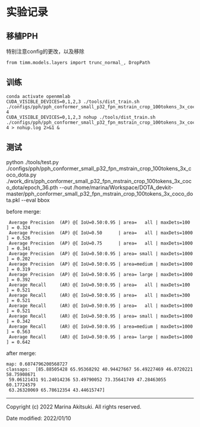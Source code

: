 # 实验记录

## 移植PPH

特别注意config的更改，以及移除

```
from timm.models.layers import trunc_normal_, DropPath
```

## 训练

```shell
conda activate openmmlab
CUDA_VISIBLE_DEVICES=0,1,2,3 ./tools/dist_train.sh ./configs/pph/pph_conformer_small_p32_fpn_mstrain_crop_100tokens_3x_coco_dota.py 4
CUDA_VISIBLE_DEVICES=0,1,2,3 nohup ./tools/dist_train.sh ./configs/pph/pph_conformer_small_p32_fpn_mstrain_crop_100tokens_3x_coco_dota.py 4 > nohup.log 2>&1 &
```

## 测试

python ./tools/test.py ./configs/pph/pph_conformer_small_p32_fpn_mstrain_crop_100tokens_3x_coco_dota.py ./work_dirs/pph_conformer_small_p32_fpn_mstrain_crop_100tokens_3x_coco_dota/epoch_36.pth --out /home/marina/Workspace/DOTA_devkit-master/pph_conformer_small_p32_fpn_mstrain_crop_100tokens_3x_coco_dota.pkl --eval bbox

before merge:

```
 Average Precision  (AP) @[ IoU=0.50:0.95 | area=   all | maxDets=100 ] = 0.324
 Average Precision  (AP) @[ IoU=0.50      | area=   all | maxDets=1000 ] = 0.526
 Average Precision  (AP) @[ IoU=0.75      | area=   all | maxDets=1000 ] = 0.341
 Average Precision  (AP) @[ IoU=0.50:0.95 | area= small | maxDets=1000 ] = 0.202
 Average Precision  (AP) @[ IoU=0.50:0.95 | area=medium | maxDets=1000 ] = 0.319
 Average Precision  (AP) @[ IoU=0.50:0.95 | area= large | maxDets=1000 ] = 0.392
 Average Recall     (AR) @[ IoU=0.50:0.95 | area=   all | maxDets=100 ] = 0.521
 Average Recall     (AR) @[ IoU=0.50:0.95 | area=   all | maxDets=300 ] = 0.521
 Average Recall     (AR) @[ IoU=0.50:0.95 | area=   all | maxDets=1000 ] = 0.521
 Average Recall     (AR) @[ IoU=0.50:0.95 | area= small | maxDets=1000 ] = 0.342
 Average Recall     (AR) @[ IoU=0.50:0.95 | area=medium | maxDets=1000 ] = 0.563
 Average Recall     (AR) @[ IoU=0.50:0.95 | area= large | maxDets=1000 ] = 0.642
```

after merge:

```
map: 0.6074796200568727
classaps:  [85.88505428 65.95368292 40.94427667 56.49227469 46.0720221  58.75908671
 59.06121431 91.24014236 53.49790052 73.35641749 47.28463055 60.17724579
 63.26320069 65.78612354 43.44615747]
```

-----

Copyright (c) 2022 Marina Akitsuki. All rights reserved.

Date modified: 2022/01/10

